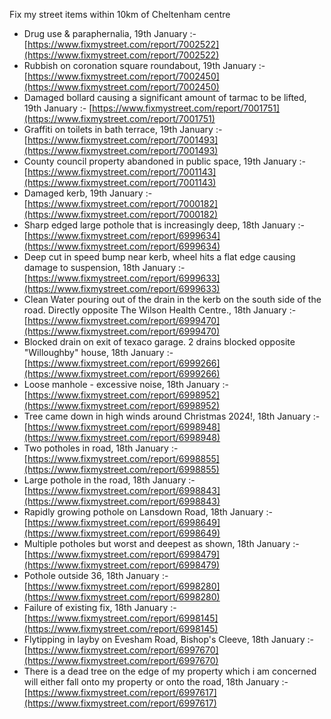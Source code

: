 Fix my street items within 10km of Cheltenham centre

<!-- fix_marker starts -->

- Drug use & paraphernalia, 19th January :- [https://www.fixmystreet.com/report/7002522](https://www.fixmystreet.com/report/7002522)
- Rubbish on coronation square roundabout, 19th January :- [https://www.fixmystreet.com/report/7002450](https://www.fixmystreet.com/report/7002450)
- Damaged bollard causing a significant amount of tarmac to be lifted, 19th January :- [https://www.fixmystreet.com/report/7001751](https://www.fixmystreet.com/report/7001751)
- Graffiti on toilets in bath terrace, 19th January :- [https://www.fixmystreet.com/report/7001493](https://www.fixmystreet.com/report/7001493)
- County council property abandoned in public space, 19th January :- [https://www.fixmystreet.com/report/7001143](https://www.fixmystreet.com/report/7001143)
- Damaged kerb, 19th January :- [https://www.fixmystreet.com/report/7000182](https://www.fixmystreet.com/report/7000182)
- Sharp edged large pothole that is increasingly deep, 18th January :- [https://www.fixmystreet.com/report/6999634](https://www.fixmystreet.com/report/6999634)
- Deep cut in speed bump near kerb, wheel hits a flat edge causing damage to suspension, 18th January :- [https://www.fixmystreet.com/report/6999633](https://www.fixmystreet.com/report/6999633)
- Clean Water pouring out of the drain in the kerb on the south side of the road. Directly opposite The Wilson Health Centre., 18th January :- [https://www.fixmystreet.com/report/6999470](https://www.fixmystreet.com/report/6999470)
- Blocked drain on exit of texaco garage. 2 drains blocked opposite "Willoughby" house, 18th January :- [https://www.fixmystreet.com/report/6999266](https://www.fixmystreet.com/report/6999266)
- Loose manhole - excessive noise, 18th January :- [https://www.fixmystreet.com/report/6998952](https://www.fixmystreet.com/report/6998952)
- Tree came down in high winds around Christmas 2024!, 18th January :- [https://www.fixmystreet.com/report/6998948](https://www.fixmystreet.com/report/6998948)
- Two potholes in road, 18th January :- [https://www.fixmystreet.com/report/6998855](https://www.fixmystreet.com/report/6998855)
- Large pothole in the road, 18th January :- [https://www.fixmystreet.com/report/6998843](https://www.fixmystreet.com/report/6998843)
- Rapidly growing pothole on Lansdown Road, 18th January :- [https://www.fixmystreet.com/report/6998649](https://www.fixmystreet.com/report/6998649)
- Multiple potholes but worst and deepest as shown, 18th January :- [https://www.fixmystreet.com/report/6998479](https://www.fixmystreet.com/report/6998479)
- Pothole outside 36, 18th January :- [https://www.fixmystreet.com/report/6998280](https://www.fixmystreet.com/report/6998280)
- Failure of existing fix, 18th January :- [https://www.fixmystreet.com/report/6998145](https://www.fixmystreet.com/report/6998145)
- Flytipping in layby on Evesham Road, Bishop's Cleeve, 18th January :- [https://www.fixmystreet.com/report/6997670](https://www.fixmystreet.com/report/6997670)
- There is a dead tree on the edge of my property which i am concerned will either fall onto my property or onto the road, 18th January :- [https://www.fixmystreet.com/report/6997617](https://www.fixmystreet.com/report/6997617)

<!-- fix_marker ends -->